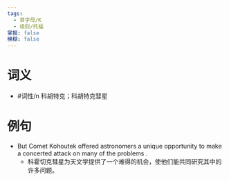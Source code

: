 ```yaml
---
tags:
  - 首字母/K
  - 级别/托福
掌握: false
模糊: false
---
```

# 词义
- #词性/n  科胡特克；科胡特克彗星
# 例句
- But Comet Kohoutek offered astronomers a unique opportunity to make a concerted attack on many of the problems .
	- 科霍切克彗星为天文学提供了一个难得的机会，使他们能共同研究其中的许多问题。
